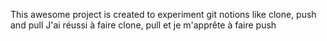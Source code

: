 This awesome project is created to experiment git notions like clone, push and pull
J'ai réussi à faire clone, pull et je m'apprête à faire push
